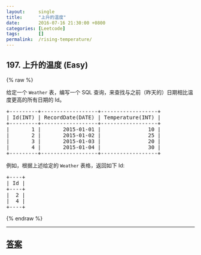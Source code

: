 ```yaml
---
layout:     single
title:      "上升的温度"
date:       2016-07-16 21:30:00 +0800
categories: [Leetcode]
tags:       []
permalink:  /rising-temperature/
---
```


## 197. 上升的温度 (Easy)

{% raw %}

<p>给定一个 <code>Weather</code> 表，编写一个 SQL 查询，来查找与之前（昨天的）日期相比温度更高的所有日期的 Id。</p>

<pre>+---------+------------------+------------------+
| Id(INT) | RecordDate(DATE) | Temperature(INT) |
+---------+------------------+------------------+
|       1 |       2015-01-01 |               10 |
|       2 |       2015-01-02 |               25 |
|       3 |       2015-01-03 |               20 |
|       4 |       2015-01-04 |               30 |
+---------+------------------+------------------+</pre>

<p>例如，根据上述给定的 <code>Weather</code> 表格，返回如下 Id:</p>

<pre>+----+
| Id |
+----+
|  2 |
|  4 |
+----+</pre>

{% endraw %}

---

## [答案](https://github.com/openset/leetcode/tree/master/problems/rising-temperature)
